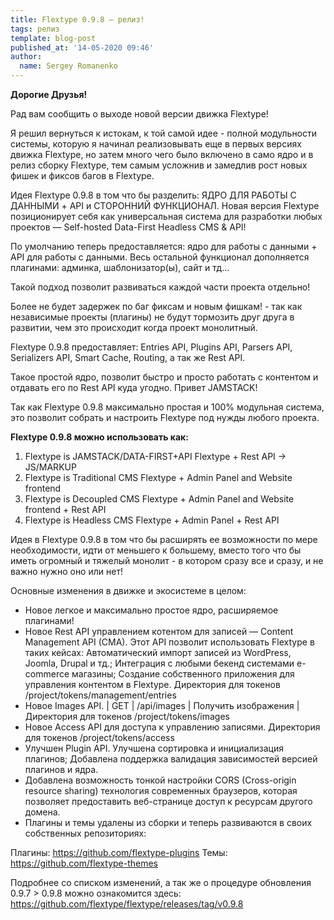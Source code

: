 ```yaml
---
title: Flextype 0.9.8 — релиз!
tags: релиз
template: blog-post
published_at: '14-05-2020 09:46'
author:
  name: Sergey Romanenko
---
```


**Дорогие Друзья!**

Рад вам сообщить о выходе новой версии движка Flextype!

Я решил вернуться к истокам, к той самой идее - полной модульности системы, которую я начинал реализовывать еще в первых версиях движка Flextype, но затем много чего было включено в само ядро и в релиз сборку Flextype, тем самым усложнив и замедлив рост новых фишек и фиксов багов в Flextype.

Идея Flextype 0.9.8 в том что бы разделить: ЯДРО ДЛЯ РАБОТЫ С ДАННЫМИ + API и СТОРОННИЙ ФУНКЦИОНАЛ.
Новая версия Flextype позиционирует себя как универсальная система для разработки любых проектов — Self-hosted Data-First Headless CMS & API!

По умолчанию теперь предоставляется: ядро для работы с данными + API для работы с данными. Весь остальной функционал дополняется плагинами: админка, шаблонизатор(ы), сайт и тд...

Такой подход позволит развиваться каждой части проекта отдельно!

Более не будет задержек по баг фиксам и новым фишкам! - так как независимые проекты (плагины) не будут тормозить друг друга в развитии, чем это происходит когда проект монолитный.

Flextype 0.9.8 предоставляет: Entries API, Plugins API, Parsers API, Serializers API, Smart Cache, Routing, а так же Rest API.

Такое простой ядро, позволит быстро и просто работать с контентом и отдавать его по Rest API куда угодно. Привет JAMSTACK!

Так как Flextype 0.9.8 максимально простая и 100% модульная система, это позволит собрать и настроить Flextype под нужды любого проекта.

**Flextype 0.9.8 можно использовать как:**
1. Flextype is JAMSTACK/DATA-FIRST+API
Flextype + Rest API -> JS/MARKUP
2. Flextype is Traditional CMS
Flextype + Admin Panel and Website frontend
3. Flextype is Decoupled CMS
Flextype + Admin Panel and Website frontend + Rest API
4. Flextype is Headless CMS
Flextype + Admin Panel + Rest API

Идея в Flextype 0.9.8 в том что бы расширять ее возможности по мере необходимости, идти от меньшего к большему, вместо того что бы иметь огромный и тяжелый монолит - в котором сразу все и сразу, и не важно нужно оно или нет!

Основные изменения в движке и экосистеме в целом:
- Новое легкое и максимально простое ядро, расширяемое плагинами!
- Новое Rest API управлением котентом для записей — Content Management API (CMA). Этот API позволит использовать Flextype в таких кейсах: Автоматический импорт записей из WordPress, Joomla, Drupal и тд.; Интеграция с любыми бекенд системами e-commerce магазины; Создание собственного приложения для управления контентом в Flextype.
Директория для токенов /project/tokens/management/entries
- Новое Images API.
| GET | /api/images | Получить изображения |
Директория для токенов /project/tokens/images
- Новое Access API для доступа к управлению записями.
Директория для токенов /project/tokens/access
- Улучшен Plugin API. Улучшена сортировка и инициализация плагинов; Добавлена поддержка валидация зависимостей версией плагинов и ядра.
- Добавлена возможность тонкой настройки CORS (Cross-origin resource sharing) технология современных браузеров, которая позволяет предоставить веб-странице доступ к ресурсам другого домена.
- Плагины и темы удалены из сборки и теперь развиваются в своих собственных репозиториях:

Плагины: https://github.com/flextype-plugins
Темы: https://github.com/flextype-themes


Подробнее со списком изменений, а так же о процедуре обновления 0.9.7 > 0.9.8 можно ознакомится здесь: https://github.com/flextype/flextype/releases/tag/v0.9.8
